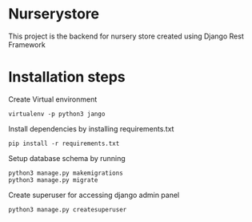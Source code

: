 # Nurserystore
This project is the backend for nursery store created using Django Rest Framework

# Installation steps
Create Virtual environment
```
virtualenv -p python3 jango
```

Install dependencies by installing requirements.txt
```
pip install -r requirements.txt
```

Setup database schema by running
```
python3 manage.py makemigrations
python3 manage.py migrate
```

Create superuser for accessing django admin panel
```
python3 manage.py createsuperuser
```
